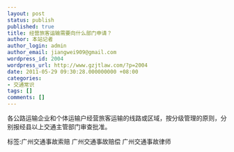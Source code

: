 ```yaml
---
layout: post
status: publish
published: true
title: 经营旅客运输需要向什么部门申请？
author: 本站记者
author_login: admin
author_email: jiangwei909@gmail.com
wordpress_id: 2004
wordpress_url: http://www.gzjtlaw.com/?p=2004
date: 2011-05-29 09:30:28.000000000 +08:00
categories:
- 交通常识
tags: []
comments: []
---
```

各公路运输企业和个体运输户经营旅客运输的线路或区域，按分级管理的原则，分别报经县以上交通主管部门审查批准。标签:广州交通事故索赔 广州交通事故赔偿 广州交通事故律师
